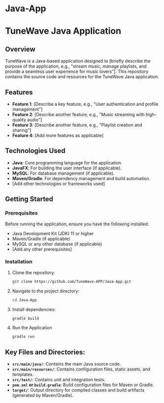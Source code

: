 # Java-App

# TuneWave Java Application

## Overview
TuneWave is a Java-based application designed to [briefly describe the purpose of the application, e.g., "stream music, manage playlists, and provide a seamless user experience for music lovers"]. This repository contains the source code and resources for the TuneWave Java application.

## Features
- **Feature 1**: [Describe a key feature, e.g., "User authentication and profile management"]
- **Feature 2**: [Describe another feature, e.g., "Music streaming with high-quality audio"]
- **Feature 3**: [Describe another feature, e.g., "Playlist creation and sharing"]
- **Feature 4**: [Add more features as applicable]

## Technologies Used
- **Java**: Core programming language for the application.
- **JavaFX**: For building the user interface (if applicable).
- **MySQL**: For database management (if applicable).
- **Maven/Gradle**: For dependency management and build automation.
- [Add other technologies or frameworks used]

## Getting Started

### Prerequisites
Before running the application, ensure you have the following installed:
- Java Development Kit (JDK) 11 or higher
- Maven/Gradle (if applicable)
- MySQL or any other database (if applicable)
- [Add any other prerequisites]

### Installation
1. Clone the repository:
   ```bash
   git clone https://github.com/TuneWave-APP/Java-App.git
2. Navigate to the project directory:
   ```bash
   cd Java-App
3. Install dependencies:
   ```bash
   gradle build
4. Run the Application
   ```bash
   gradle run

## Key Files and Directories:
- **`src/main/java/`**: Contains the main Java source code.
- **`src/main/resources/`**: Contains configuration files, static assets, and templates.
- **`src/test/`**: Contains unit and integration tests.
- **`pom.xml` or `build.gradle`**: Build configuration files for Maven or Gradle.
- **`target/`**: Output directory for compiled classes and build artifacts (generated by Maven/Gradle).
